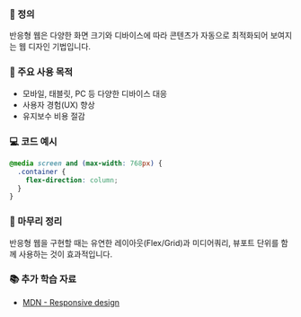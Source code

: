 ### 📘 정의

반응형 웹은 다양한 화면 크기와 디바이스에 따라 콘텐츠가 자동으로 최적화되어 보여지는 웹 디자인 기법입니다.

### 🎯 주요 사용 목적

- 모바일, 태블릿, PC 등 다양한 디바이스 대응
- 사용자 경험(UX) 향상
- 유지보수 비용 절감

### 💻 코드 예시

```css
@media screen and (max-width: 768px) {
  .container {
    flex-direction: column;
  }
}
```

### 🧩 마무리 정리

반응형 웹을 구현할 때는 유연한 레이아웃(Flex/Grid)과 미디어쿼리, 뷰포트 단위를 함께 사용하는 것이 효과적입니다.

### 📚 추가 학습 자료

- [MDN - Responsive design](https://developer.mozilla.org/ko/docs/Learn/CSS/CSS_layout/Responsive_Design)
